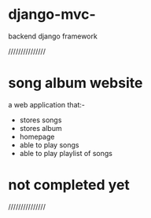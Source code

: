 # django-mvc-
backend django framework 

///////////////
# song album website 
a web application that:-
* stores songs
* stores album 
* homepage
* able to play songs 
* able to play playlist of songs


# not completed yet 
///////////////
